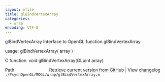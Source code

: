 ```yaml
---
layout: mfile
title: glBindVertexArray
categories:
  - wrap
encoding: UTF-8
---
```


glBindVertexArray  Interface to OpenGL function glBindVertexArray

usage:  glBindVertexArray\( array \)

C function:  void glBindVertexArray\(GLuint array\)


<div class="code_header" style="text-align:right;">
  <span style="float:left;">Path&nbsp;&nbsp;</span> <span class="counter">Retrieve <a href=
  "https://raw.github.com/Psychtoolbox-3/Psychtoolbox-3/beta/./PsychOpenGL/MOGL/wrap/glBindVertexArray.m">current version from GitHub</a> | View <a href=
  "https://github.com/Psychtoolbox-3/Psychtoolbox-3/commits/beta/./PsychOpenGL/MOGL/wrap/glBindVertexArray.m">changelog</a></span>
</div>
<div class="code">
  <code>./PsychOpenGL/MOGL/wrap/glBindVertexArray.m</code>
</div>
